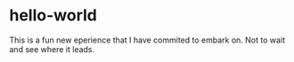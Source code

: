 # hello-world
This is a fun new eperience that I have commited to embark on.
Not to wait and see where it leads.
